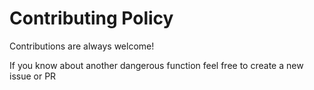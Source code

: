 # Contributing Policy

Contributions are always welcome!

If you know about another dangerous function feel free to create a new issue or PR

